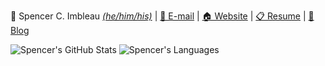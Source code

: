 👨 Spencer C. Imbleau *[(he/him/his)](https://www.glsen.org/pronouns)* | [📧 E-mail](mailto:spencer@imbleau.com) | [🏠 Website](https://spencer.imbleau.com/) | [📋 Resume](https://spencer.imbleau.com/resume/) | [📝 Blog](https://simbleau.github.io)

![Spencer's GitHub Stats](https://github-readme-stats.vercel.app/api?username=simbleau&hide_title=true&count_private=true&disable_animations=true&hide_rank=true&hide=issues&show_icons=true)
![Spencer's Languages](https://github-readme-stats.vercel.app/api/top-langs/?username=simbleau&layout=compact&langs_count=4)
